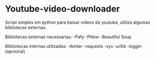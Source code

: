 # Youtube-video-downloader
Script simples em python para baixar videos do youtube, utiliza algumas bibliotecas externas.

Bibliotecas externas necessarias:
-Pafy
-Pillow
-Beautiful Soup

Blibliotecas internas utilizadas:
-tkinter 
-requests
-sys
-urllib
-loggin (opcional)
